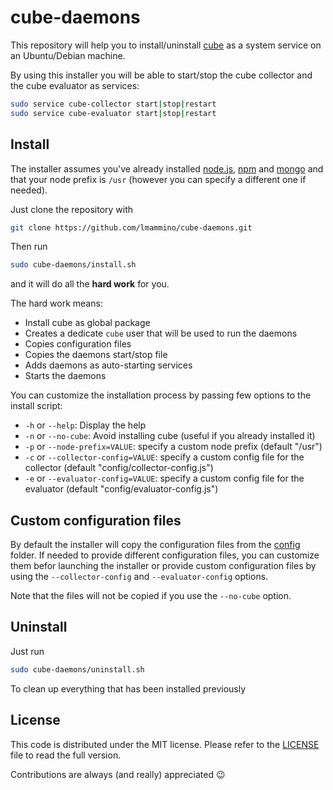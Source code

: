 cube-daemons
============

This repository will help you to install/uninstall [cube](https://github.com/square/cube) as a system service on an Ubuntu/Debian machine.

By using this installer you will be able to start/stop the cube collector and the cube evaluator as services:

```bash
sudo service cube-collector start|stop|restart
sudo service cube-evaluator start|stop|restart
```


## Install

The installer assumes you've already installed [node.js](http://nodejs.org/), [npm](https://www.npmjs.org/) and [mongo](https://www.mongodb.org/) and that your node prefix is `/usr` (however you can specify a different one if needed).

Just clone the repository with 

```bash
git clone https://github.com/lmammino/cube-daemons.git
```

Then run 

```bash
sudo cube-daemons/install.sh
```

and it will do all the **hard work** for you.

The hard work means:

 - Install cube as global package
 - Creates a dedicate `cube` user that will be used to run the daemons
 - Copies configuration files
 - Copies the daemons start/stop file
 - Adds daemons as auto-starting services
 - Starts the daemons


You can customize the installation process by passing few options to the install script:

 - `-h` or `--help`: Display the help
 - `-n` or `--no-cube`: Avoid installing cube (useful if you already installed it)
 - `-p` or `--node-prefix=VALUE`: specify a custom node prefix (default "/usr")
 - `-c` or `--collector-config=VALUE`: specify a custom config file for the collector (default "config/collector-config.js")
 - `-e` or `--evaluator-config=VALUE`: specify a custom config file for the evaluator (default "config/evaluator-config.js")


## Custom configuration files

By default the installer will copy the configuration files from the [config](/config) folder. If needed to provide different configuration files, you can customize them befor launching the installer or provide custom configuration files by using the `--collector-config` and `--evaluator-config` options.

Note that the files will not be copied if you use the `--no-cube` option.

## Uninstall

Just run

```bash
sudo cube-daemons/uninstall.sh
```

To clean up everything that has been installed previously


## License

This code is distributed under the MIT license. Please refer to the [LICENSE](/LICENSE) file to read the full version.

Contributions are always (and really) appreciated :wink: